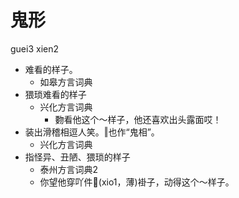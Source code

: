 # 鬼形
guei3 xien2
+ 难看的样子。
  * 如皋方言词典
+ 猥琐难看的样子
  * 兴化方言词典
    - 覅看他这个～样子，他还喜欢出头露面哎！
+ 装出滑稽相逗人笑。‖也作“鬼相”。
  * 兴化方言词典
+ 指怪异、丑陋、猥琐的样子
  * 泰州方言词典2
  - 你望他穿吖件𣻏(xio1，薄)褂子，动得这个～样子。
